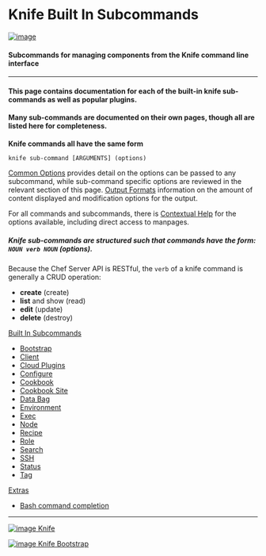 Knife Built In Subcommands
==========================

  
[![image](../attachments/thumbnails/21397636/21463127)](http://wiki.opscode.com/download../attachments/21397636/chefknife.png)

#### Subcommands for managing components from the Knife command line interface

* * * * *

#### This page contains documentation for each of the built-in knife sub-commands as well as popular plugins.

#### Many sub-commands are documented on their own pages, though all are listed here for completeness.

**Knife commands all have the same form**

    knife sub-command [ARGUMENTS] (options)

[Common Options](Knife.html#Knife-CommonOptions) provides detail on the
options can be passed to any subcommand, while sub-command specific
options are reviewed in the relevant section of this page. [Output
Formats](Knife.html#Knife-OutputFormats) information on the amount of
content displayed and modification options for the output.

For all commands and subcommands, there is [Contextual
Help](Knife.html#Knife-ContextualHelp) for the options available,
including direct access to manpages.

##### Knife sub-commands are structured such that commands have the form: `NOUN verb NOUN` (options).

Because the Chef Server API is RESTful, the `verb` of a knife command is
generally a CRUD operation:

-   **create** (create)
-   **list** and show (read)
-   **edit** (update)
-   **delete** (destroy)

  
  

[Built In Subcommands](#KnifeBuiltInSubcommands-BuiltInSubcommands)

-   [Bootstrap](#KnifeBuiltInSubcommands-Bootstrap)
-   [Client](#KnifeBuiltInSubcommands-Client)
-   [Cloud Plugins](#KnifeBuiltInSubcommands-CloudPlugins)
-   [Configure](#KnifeBuiltInSubcommands-Configure)
-   [Cookbook](#KnifeBuiltInSubcommands-Cookbook)
-   [Cookbook Site](#KnifeBuiltInSubcommands-CookbookSite)
-   [Data Bag](#KnifeBuiltInSubcommands-DataBag)
-   [Environment](#KnifeBuiltInSubcommands-Environment)
-   [Exec](#KnifeBuiltInSubcommands-Exec)
-   [Node](#KnifeBuiltInSubcommands-Node)
-   [Recipe](#KnifeBuiltInSubcommands-Recipe)
-   [Role](#KnifeBuiltInSubcommands-Role)
-   [Search](#KnifeBuiltInSubcommands-Search)
-   [SSH](#KnifeBuiltInSubcommands-SSH)
-   [Status](#KnifeBuiltInSubcommands-Status)
-   [Tag](#KnifeBuiltInSubcommands-Tag)

[Extras](#KnifeBuiltInSubcommands-Extras)

-   [Bash command
    completion](#KnifeBuiltInSubcommands-Bashcommandcompletion)

* * * * *

[![image](../attachments/21397636/21463126.png)
Knife](Knife.html "Knife")

[![image](../attachments/21397636/21463125.png) Knife
Bootstrap](Knife%20Bootstrap.html "Knife Bootstrap")

  
  

  
